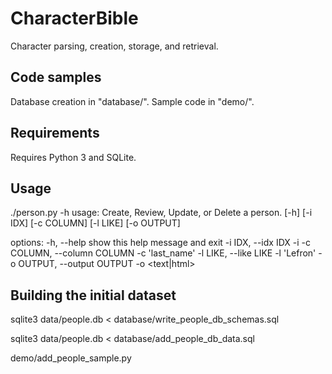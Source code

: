 # CharacterBible

Character parsing, creation, storage, and retrieval.

## Code samples

Database creation in "database/". Sample code in "demo/".

## Requirements

Requires Python 3 and SQLite.

## Usage

./person.py -h
usage: Create, Review, Update, or Delete a person. [-h] [-i IDX] [-c COLUMN] [-l LIKE] [-o OUTPUT]

options:
  -h, --help            show this help message and exit
  -i IDX, --idx IDX     -i <IDX>
  -c COLUMN, --column COLUMN
                        -c 'last_name'
  -l LIKE, --like LIKE  -l 'Lefron'
  -o OUTPUT, --output OUTPUT
                        -o <text|html>


## Building the initial dataset

  sqlite3 data/people.db < database/write_people_db_schemas.sql

  sqlite3 data/people.db < database/add_people_db_data.sql

  demo/add_people_sample.py



